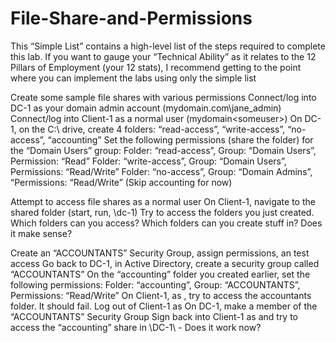 # File-Share-and-Permissions

This “Simple List” contains a high-level list of the steps required to complete this lab. If you want to gauge your “Technical Ability” as it relates to the 12 Pillars of Employment (your 12 stats), I recommend getting to the point where you can implement the labs using only the simple list

Create some sample file shares with various permissions
Connect/log into DC-1 as your domain admin account (mydomain.com\jane_admin)
Connect/log into Client-1 as a normal user (mydomain\<someuser>)
On DC-1, on the C:\ drive, create 4 folders: “read-access”, “write-access”, “no-access”, “accounting”
Set the following permissions (share the folder) for the “Domain Users” group:
Folder: “read-access”, Group: “Domain Users”, Permission: “Read”
Folder: “write-access”,  Group: “Domain Users”, Permissions: “Read/Write”
Folder: “no-access”, Group: “Domain Admins”, “Permissions: “Read/Write”
(Skip accounting for now)

Attempt to access file shares as a normal user
On Client-1, navigate to the shared folder (start, run, \\dc-1)
Try to access the folders you just created. Which folders can you access? Which folders can you create stuff in? Does it make sense?

Create an “ACCOUNTANTS” Security Group, assign permissions, an test access
Go back to DC-1, in Active Directory, create a security group called “ACCOUNTANTS”
On the “accounting” folder you created earlier, set the following permissions:
Folder: “accounting”, Group: “ACCOUNTANTS”, Permissions: “Read/Write”
On Client-1, as  <someuser>, try to access the accountants folder. It should fail. 
Log out of Client-1 as  <someuser>
On DC-1, make <someuser> a member of the “ACCOUNTANTS”  Security Group
Sign back into Client-1 as <someuser> and try to access the “accounting” share in \\DC-1\ - Does it work now?
